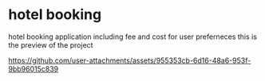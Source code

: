 # hotel booking
hotel booking application including fee and cost for user preferneces this is the preview of the project


https://github.com/user-attachments/assets/955353cb-6d16-48a6-953f-9bb96015c839

